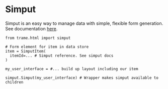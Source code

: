 # Simput 
Simput is an easy way to manage data with simple, flexible form generation. See documentation [here](https://github.com/Kitware/py-simput).

```
from trame.html import simput

# Form element for item in data store
item = SimputItem(
  itemId=... # Simput reference. See simput docs
)

my_user_interface = #... build up layout including our item

simput.Simput(my_user_interface) # Wrapper makes simput available to children
```

